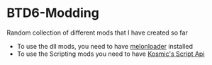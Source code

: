 # BTD6-Modding
Random collection of different mods that I have created so far
- To use the dll mods, you need to have [melonloader](https://melonwiki.xyz/#/README) installed 
- To use the Scripting mods you need to have [Kosmic's Script Api](https://github.com/KosmicShovel/BTD6-Mods/tree/master/BTD6%20Script%20Api)
